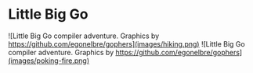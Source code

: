 # Little Big Go

![Little Big Go compiler adventure. Graphics by https://github.com/egonelbre/gophers](images/hiking.png)
![Little Big Go compiler adventure. Graphics by https://github.com/egonelbre/gophers](images/poking-fire.png)
